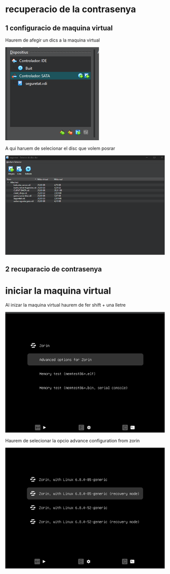 # recuperacio de la contrasenya 
## 1 configuracio de maquina virtual 
Haurem de afegir un dics a la maquina virtual 

![captura de com afegir un disc a la maquina virtual ](IMG/captura1.png)

A qui haruem de selecionar el disc que volem posrar

![captura de com afegir un disc a la maquina virtual ](IMG/captura2.png)

## 2 recuparacio de contrasenya
# iniciar la maquina virtual
Al inizar la maquina virtual haurem de fer shift + una lletre 

![captura de la acio](IMG/image(1).png)

Haurem de selecionar la  opcio advance configuration from zorin

![captura de la acio](IMG/image.png)
